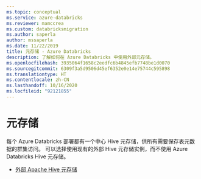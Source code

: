 ```yaml
---
ms.topic: conceptual
ms.service: azure-databricks
ms.reviewer: mamccrea
ms.custom: databricksmigration
ms.author: saperla
author: mssaperla
ms.date: 11/22/2019
title: 元存储 - Azure Databricks
description: 了解如何在 Azure Databricks 中使用外部元存储。
ms.openlocfilehash: 3935064f1658c2eedfc6b4845efb7748be1d0070
ms.sourcegitcommit: 6309f3a5d9506d45ef6352e0e14e75744c595898
ms.translationtype: HT
ms.contentlocale: zh-CN
ms.lasthandoff: 10/16/2020
ms.locfileid: "92121855"
---
```

# <a name="metastores"></a>元存储

每个 Azure Databricks 部署都有一个中心 Hive 元存储，供所有需要保存表元数据的群集访问。 可以选择使用现有的外部 Hive 元存储实例，而不使用 Azure Databricks Hive 元存储。

* [外部 Apache Hive 元存储](external-hive-metastore.md)